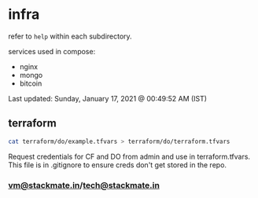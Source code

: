 # infra

refer to `help` within each subdirectory.

services used in compose:

- nginx
- mongo
- bitcoin

Last updated: Sunday, January 17, 2021 @ 00:49:52 AM (IST)

## terraform

```bash
cat terraform/do/example.tfvars > terraform/do/terraform.tfvars
```

Request credentials for CF and DO from admin and use in terraform.tfvars.
This file is in .gitignore to ensure creds don't get stored in the repo.


### vm@stackmate.in/tech@stackmate.in

